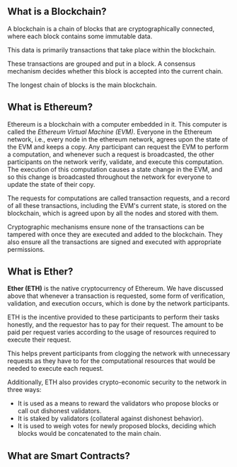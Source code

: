 ## What is a Blockchain?

A blockchain is a chain of blocks that are cryptographically connected, where each block contains some immutable data.

This data is primarily transactions that take place within the blockchain.

These transactions are grouped and put in a block. A consensus mechanism decides whether this block is accepted into the current chain.

The longest chain of blocks is the main blockchain.

## What is Ethereum?

Ethereum is a blockchain with a computer embedded in it. This computer is called the *Ethereum Virtual Machine (EVM)*. Everyone in the Ethereum network, i.e., every node in the ethereum network, agrees upon the state of the EVM and keeps a copy. Any participant can request the EVM to perform a computation, and whenever such a request is broadcasted, the other participants on the network verify, validate, and execute this computation. The execution of this computation causes a state change in the EVM, and so this change is broadcasted throughout the network for everyone to update the state of their copy.

The requests for computations are called transaction requests, and a record of all these transactions, including the EVM's current state, is stored on the blockchain, which is agreed upon by all the nodes and stored with them.

Cryptographic mechanisms ensure none of the transactions can be tampered with once they are executed and added to the blockchain. They also ensure all the transactions are signed and executed with appropriate permissions.

## What is Ether?

**Ether (ETH)** is the native cryptocurrency of Ethereum. We have discussed above that whenever a transaction is requested, some form of verification, validation, and execution occurs, which is done by the network participants.

ETH is the incentive provided to these participants to perform their tasks honestly, and the requestor has to pay for their request. The amount to be paid per request varies according to the usage of resources required to execute their request.

This helps prevent participants from clogging the network with unnecessary requests as they have to for the computational resources that would be needed to execute each request.

Additionally, ETH also provides crypto-economic security to the network in three ways:
- It is used as a means to reward the validators who propose blocks or call out dishonest validators.
- It is staked by validators (collateral against dishonest behavior).
- It is used to weigh votes for newly proposed blocks, deciding which blocks would be concatenated to the main chain.

## What are Smart Contracts?

